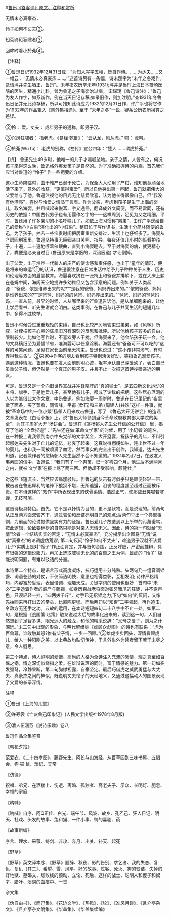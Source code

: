 #[鲁迅《答客诮》原文、注释和赏析](https://www.vrrw.net/wx/9318.html)

无情未必真豪杰，

怜子如何不丈夫②。

知否兴风狂啸者③，

回眸时看小於菟④。

【注释】

①鲁迅日记1932年12月31日载：“为知人写字五幅，皆自作诗。……为达夫……又一幅云： ‘无情未必真豪杰……。’”这首诗另有一条幅，诗末题字为“未年之冬戏作，录请坪井先生哂正，鲁迅”。未年指农历辛未年(1931);坪井是当时上海日本筱崎医院的医生，精通小儿科，曾为鲁迅之子海婴治过病。 宋谋㻛《鲁迅诗注》：“鲁迅为友人作字，如系新作，例在当天日记存稿;如录旧作，则加注明。”查1931年冬鲁迅日记并无此诗存稿，所以可推知此诗应为1932的12月31日作，许广平也将它作为1932年的作品辑入《集外集拾遗》。至于 “未年之冬”一说，疑系公历农历换算之差误。

②怜： 爱。丈夫： 成年男子的通称，即男子汉。

③兴风狂啸者： 指老虎。《易经·乾卦》： “云从龙，风从虎。” 啸： 虎叫。

④於菟(Wu tu)： 老虎的别称。《左传》宣公四年：“楚人 ……谓虎於菟。”



【析】 鲁迅先生49岁时，他唯一的儿子才呱呱坠地。亲子之情，人皆有之，何况孩子来得这么晚，鲁迅格外疼爱孩子是自然的。为了准确把握诗的内涵，首先我们应当对鲁迅的 “怜子” 作一些扼要的介绍。

这小生命降临时，由于难产已濒于死亡，为保全大人动用了产钳，谁知他竟顽强地活下来了，意外的收获，“更值得宝爱”，所以自他哭出第一声起，鲁迅就把伟大的父爱给与了他。鲁迅注视他的目光无比慈爱欣喜，认为他长得很像自己，但“我没有他漂亮”，喜悦与怜爱之情溢于言表。作为父亲，考虑到孩子是生于上海的婴儿，取名海婴，并且喊起来悦耳、字又通俗，翻译成外文简便，而不易雷同，还有历史的依据：中国古代男子也有用婴作名字的——这样周到，足见为父之精细。平时，鲁还用了许多亲切的小名呼唤儿子，如依上海习惯称“弟弟”，由许广平送给自己的爱称“小白象”演化出的“小红象”。整日忙于写作译书，生活十分简朴随便的鲁迅，为了孩子，抽去一些宝贵时间把居室重新安排过，生活上也仔细多了。海婴从产房回到家里，鲁迅坚持事无巨细亲自关照、指导，每夜还值几小时的班看护孩子，十遍，二十遍地哼着催眠曲，直到小海婴睡去。至于对海婴的病，就更精心了，粪便是必亲自过目 (鲁迅原来是学医的，深谙医道) 才让倒掉。

出于父爱，出于培养一代新人的庄严的使命感和责任感，也出于“童年的情形，便是将来的命运”①的认识，鲁迅很注意在日常生活中给予儿子种种关于人生、历史和伦理等方面的启蒙教育。海婴喜欢挤在一张椅上和爸爸并排躺下，或在大床上躺在爸妈中间，海阔天空地提许多幼稚但又包含深意的问题。例如关于人类起源：“爸爸，侬是谁养出来的呢?”“是我的爸爸、妈妈养出来的。”“侬的爸爸、妈妈是谁养出来的?”“是爸爸、妈妈的的爸爸、妈妈养出来的。”“爸爸、妈妈的爸爸妈妈，一直从前，最早的时候，人从哪里来的?”鲁迅告诉他，是从单细胞来的，让他上学后看书、听先生讲就会明白。这类事例，在鲁迅与儿子共同生活的短短几年中，多得不胜枚举。

鲁迅小时候受过重重规矩的束缚，自己也比较严厉地管束过弟弟，如《风筝》所叙，对桎梏孩子心灵的陈规旧习有深刻的反思和批评。所以他给孩子较多的自由，限制较少。比如他写作时，不喜欢旁人干扰，但海婴来了，他会陪孩子玩一会。他的文具稿纸至为爱惜节省，唯海婴可以任意涂鸦。海婴还有“爸爸可不可以吃的”这样的可笑问题，足见在家长面前毫无拘束。鲁迅也说过：“这小孩非常淘气，有时弄得我头昏”。②来家中作客的朋友看到孩子特别活泼好动，笑指鲁迅溺爱孩子。遇到这种情况，鲁迅也要在友人面前剖明心迹，坦率承认自己深爱幼子，表白自己虽重父子情，但仍然是一个真正的男子汉。并且不止一次把这首诗抄赠亲近的朋友。

可是，鲁迅又是一个向旧世界宣战并冲锋陷阵的“真的猛士”，是五四新文化运动的主将、旗手，于是他爱儿子，甚至他有儿子，都成了论敌的把柄。这些居心叵测的人以为能借此大作文章，中伤鲁迅。例如海婴一周岁时，鲁迅在日记里记的“夜里做了面条，买了菜肴，同雪峰，平甫 (柔石)和三弟 (周建人)共饮”这样一件事，就被“革命场中的一位小贩”杨邨人用来攻击鲁迅，写了 《鲁迅大开汤饼会》的造谣文章发表在《白话小报》上，说“鲁迅大师领到当今革命政府教育部大学院的奖全”，为其子周岁大开“汤饼会”。鲁迅在《答杨邨人先生公开信的公开信》 里，揭穿了他的 “全盘捏造”：“先生还在做‘革命文学家’ 的时候，用了 ‘小记者’的笔名，在一种报上说我领到南京中央党部的文学奖金，大开筵宴，祝孩子的周年，不料引起郁达夫先生对于亡儿的记忆，悲哀了起来。这真说得栩栩如生，连出世不过一年的婴儿，也和我一同被喷满了血污。然而事实的完全出于创作，我知道，达夫先生知道，记者兼作者的您杨邨人先生当然不会不知道的。” 1931年2月2日，在致友人韦素园的信中，鲁迅说：“我们有了一个男孩，已一岁零四个月，他生后不满两月之内，就被‘文学家’在报上骂了两三回。但他却不受影响，颇健壮。”

对这些飞短流长，当然应该痛加驳斥。但鲁迅的反击有时似乎只是顺便轻轻一带，被击者在鲁迅犀利的笔锋下狼狈不堪，无所逃遁，沮丧的程度甚至超过正面被斥责。在本诗这样的“戏作”中所表现出来的侠骨柔情、浩然正气，使那些丑类噤若寒蝉，无技可施。

这首诗极具特色。首先，它不是以抒情为目的，更不是状物，而是说理的。前两句从正反两方面双管齐下，通过驳论和反诘亮明自己的观点;后两句举出一个典型事例，为前面的论说提供坚实有力的证据。鲁迅爱儿子故遭到以上所举的污蔑谩骂，按此逻辑，论敌要标榜的自然只能是对亲人无情无义。因此，诗的第一句就给“无情”论者一个结结实实的否定：“无情未必真豪杰”，充分揭示出企图将“无情”说成“真豪杰”的论调虚伪荒谬; 第二句反问“怜子如何不丈夫”，难道男子汉就不该爱儿子?实质上是对“怜子”作正面肯定，并与首句合围，正反呼应，严密而雄辩，具有很强的逻辑说服力。再加上选取威猛无比的的百兽之王为例，雄虎的 “怜子” 极能说明问题，有难以驳诘的分量。

本诗第二个特点，是语言形式高度凝炼，技巧运用十分纯熟。头两句乃一组音调铿锵、词语苍劲的对仗，不仅简洁明快，意思也相得益彰，互相发明; 诗律严格精巧，内容富於哲理，表里谐调、理趣天成。关键字词的使用也很妙：首句中“未必”二字透着作者的威严与藐视，如身历百战老将面对张牙舞爪的狂徒，并不露声色，只须轻轻一挡，“四两拨千斤”，对手已无招架之力;下句“如何”的反问，又像先抽回来再打出去的拳头，比直陈更猛。而后两句以“知否”二字领起，再作追击，令敌方无还手之功。典故的运用，在本诗短短四句二十八字中不止一处。如第二句，是根据《战国策·赵策》触龙说赵太后的故事化出来的，读到这一句，人们自然想到了足智多谋、眼光远大的触龙，和他的精采说辞：“父母之爱子，则为之计深远。”末二句中出现的形象，与明代解缙咏《虎顾众彪图》 的诗也有联系：“虎为百兽尊，谁敢触其怒?惟有父子情，一步一回顾。”③雄虎步步回头，深情看顾虎儿，给人一种阳刚之美。以上典故均贴切传神，于言外象外为读者留下若干未尽之意，令人遐思。

第三个特点，诗人鲜明的爱憎、高尚的人格为全诗注入充沛的感情，理之真至如百炼之钢，情之深切似绕指之柔。在雄辩说理的同时，富于情感的魅力。第一句如突发强弩，冷静果断，第二句胸襟袒露，自豪坚定。最后巧借虎之威武勇猛与大丈夫、真豪杰之间的神似，既说明丈夫怜子的天经地义，又通过这幅动人的图景表现了父爱的拳拳深情。

注释

①鲁迅《上海的儿童》

②许寿裳《亡友鲁迅印象记》(人民文学出版社1978年8月版)

③清人伍涵芬《说诗乐趣》卷八

鲁迅作品全集鉴赏

《朝花夕拾》

范爱农、《二十四孝图》、藤野先生、阿长与山海经、从百草园到三味书屋、五猖会、狗·猫·鼠、琐记、无常

《仿徨》

祝福、弟兄、在酒楼上、伤逝、离婚、孤独者、高老夫子、示众、长明灯、肥皂、幸福的家庭

《呐喊》

《呐喊》自序、阿Q正传、白光、端午节、风波、故乡、孔乙己、狂人日记、明天、社戏、头发的故事、兔和猫、一件小事、鸭的喜剧、药

《故事新编》

序言、理水、采薇、铸剑、非攻、奔月、出关、补天、起死

《野草》

《野草》英文译本序、《野草》题辞、秋夜、影的告别、求乞者、我的失恋、复仇、复仇〔其二〕、希望、雪、风筝、好的故事、过客、死火、狗的驳诘、失掉的好地狱、墓碣文、颓败线的颤动、立论、死后、这样的战士、聪明人和傻子和奴才、腊叶、淡淡的血痕中、一觉

杂文集

《伪自由书》、《而己集》、《花边文学》、《热风》、《坟》、《准风月谈》、《且介亭杂文》、《且介亭杂文附集》、《华盖集》、《华盖集续编》

